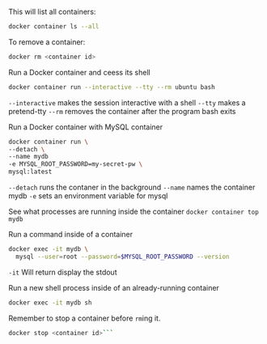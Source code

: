 

This will list all containers:
```bash
docker container ls --all
```

To remove a container:
```bash
docker rm <container id>
```

Run a Docker container and ceess its shell
```bash
docker container run --interactive --tty --rm ubuntu bash
```
`--interactive` makes the session interactive with a shell
`--tty` makes a pretend-tty
`--rm` removes the container after the program bash exits

Run a Docker container with MySQL container
```bash
docker container run \
--detach \
--name mydb
-e MYSQL_ROOT_PASSWORD=my-secret-pw \
mysql:latest
```
`--detach` runs the contaner in the background
`--name` names the container mydb
`-e` sets an environment variable for mysql 

See what processes are running inside the container
`docker container top mydb`

Run a command inside of a container
```bash
docker exec -it mydb \
  mysql --user=root --password=$MYSQL_ROOT_PASSWORD --version
```
`-it` Will return display the stdout


Run a new shell process inside of an already-running container
```bash
docker exec -it mydb sh
```

Remember to stop a container before `rm`ing it.
```bash
docker stop <container id>```




